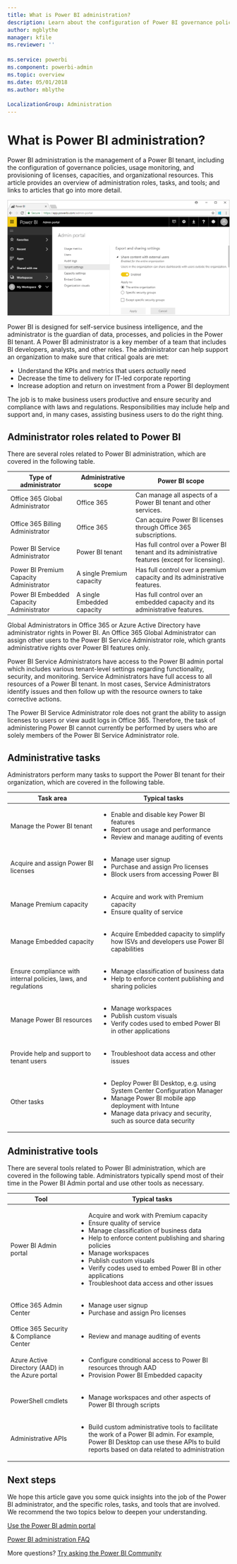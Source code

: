 ```yaml
---
title: What is Power BI administration?
description: Learn about the configuration of Power BI governance policies, usage monitoring, and provisioning of licenses, capacities, and organizational resources.
author: mgblythe
manager: kfile
ms.reviewer: ''

ms.service: powerbi
ms.component: powerbi-admin
ms.topic: overview
ms.date: 05/01/2018
ms.author: mblythe

LocalizationGroup: Administration
---
```


# What is Power BI administration?

Power BI administration is the management of a Power BI tenant, including the configuration of governance policies, usage monitoring, and provisioning of licenses, capacities, and organizational resources. This article provides an overview of administration roles, tasks, and tools; and links to articles that go into more detail.

![Power BI admin portal](media/service-admin-administering-power-bi-in-your-organization/admin-portal.png)

Power BI is designed for self-service business intelligence, and the administrator is the guardian of data, processes, and policies in the Power BI tenant. A Power BI administrator is a key member of a team that includes BI developers, analysts, and other roles. The administrator can help support an organization to make sure that critical goals are met:

- Understand the KPIs and metrics that users _actually_ need
- Decrease the time to delivery for IT-led corporate reporting
- Increase adoption and return on investment from a Power BI deployment

The job is to make business users productive and ensure security and compliance with laws and regulations. Responsibilities may include help and support and, in many cases, assisting business users to do the right thing.


## Administrator roles related to Power BI

There are several roles related to Power BI administration, which are covered in the following table.

| **Type of administrator** | **Administrative scope** | **Power BI scope** |
| --- | --- | --- |
| Office 365 Global Administrator | Office 365 | Can manage all aspects of a Power BI tenant and other services. |
| Office 365 Billing Administrator | Office 365 | Can acquire Power BI licenses through Office 365 subscriptions. |
| Power BI Service Administrator | Power BI tenant | Has full control over a Power BI tenant and its administrative features (except for licensing). |
| Power BI Premium Capacity Administrator | A single Premium capacity | Has full control over a premium capacity and its administrative features. |
| Power BI Embedded Capacity Administrator | A single Embedded capacity | Has full control over an embedded capacity and its administrative features. |

Global Administrators in Office 365 or Azure Active Directory have administrator rights in Power BI. An Office 365 Global Administrator can assign other users to the Power BI Service Administrator role, which grants administrative rights over Power BI features only.

Power BI Service Administrators have access to the Power BI admin portal which includes various tenant-level settings regarding functionality, security, and monitoring. Service Administrators have full access to all resources of a Power BI tenant. In most cases, Service Administrators identify issues and then follow up with the resource owners to take corrective actions.

The Power BI Service Administrator role does not grant the ability to assign licenses to users or view audit logs in Office 365. Therefore, the task of administering Power BI cannot currently be performed by users who are solely members of the Power BI Service Administrator role.


## Administrative tasks

Administrators perform many tasks to support the Power BI tenant for their organization, which are covered in the following table.

| **Task area** | **Typical tasks** |
| --- | --- |
| Manage the Power BI tenant |<ul><li>Enable and disable key Power BI features<br><li>Report on usage and performance<br><li>Review and manage auditing of events</ul>|
| Acquire and assign Power BI licenses |<ul><li>Manage user signup<br><li>Purchase and assign Pro licenses<br><li>Block users from accessing Power BI</ul>|
| Manage Premium capacity |<ul><li>Acquire and work with Premium capacity<br><li>Ensure quality of service|
| Manage Embedded capacity |<ul><li>Acquire Embedded capacity to simplify how ISVs and developers use Power BI capabilities</ul>|
| Ensure compliance with internal policies, laws, and regulations | <ul><li>Manage classification of business data<br><li>Help to enforce content publishing and sharing policies</ul>|
| Manage Power BI resources |<ul><li>Manage workspaces<br><li>Publish custom visuals<br><li>Verify codes used to embed Power BI in other applications|
| Provide help and support to tenant users |<ul><li>Troubleshoot data access and other issues</ul>|
| Other tasks |<ul><li>Deploy Power BI Desktop, e.g. using System Center Configuration Manager<br><li>Manage Power BI mobile app deployment with Intune<br><li>Manage data privacy and security, such as source data security</ul>|


## Administrative tools

There are several tools related to Power BI administration, which are covered in the following table. Administrators typically spend most of their time in the Power BI Admin portal and use other tools as necessary.

| **Tool** | **Typical tasks** |
| --- | --- |
| Power BI Admin portal |<ul>Acquire and work with Premium capacity<br><li>Ensure quality of service<br><li>Manage classification of business data<br><li>Help to enforce content publishing and sharing policies<br><li>Manage workspaces<br><li>Publish custom visuals<br><li>Verify codes used to embed Power BI in other applications<br><li>Troubleshoot data access and other issues</ul>|
| Office 365 Admin Center |<ul><li>Manage user signup<br><li>Purchase and assign Pro licenses</ul>|
| Office 365 Security & Compliance Center |<ul><li>Review and manage auditing of events</ul>|
| Azure Active Directory (AAD) in the Azure portal |<ul><li>Configure conditional access to Power BI resources through AAD<br><li>Provision Power BI Embedded capacity</ul>|
| PowerShell cmdlets |<ul><li>Manage workspaces and other aspects of Power BI through scripts</ul>|
| Administrative APIs |<ul><li>Build custom administrative tools to facilitate the work of a Power BI admin. For example, Power BI Desktop can use these APIs to build reports based on data related to administration</ul>|

## Next steps

We hope this article gave you some quick insights into the job of the Power BI administrator, and the specific roles, tasks, and tools that are involved. We recommend the two topics below to deepen your understanding.

[Use the Power BI admin portal](service-admin-portal.md)

[Power BI administration FAQ](service-admin-faq.md)

More questions? [Try asking the Power BI Community](http://community.powerbi.com/)

